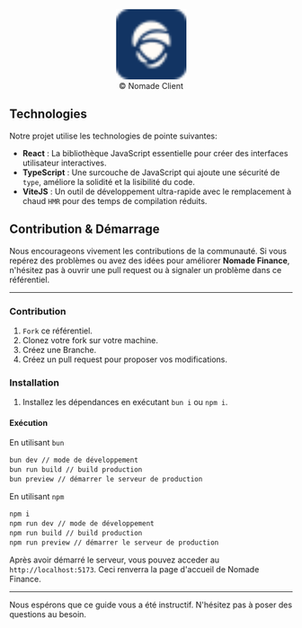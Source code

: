 <div align="center">
  <img src="./src/assets/nomade-badge.svg" width="125" height="125" alt="badge-nomade">
</div>
<legend align="center">&copy; Nomade Client</legend>

## Technologies

Notre projet utilise les technologies de pointe suivantes:

- **React** : La bibliothèque JavaScript essentielle pour créer des interfaces utilisateur interactives.
- **TypeScript** : Une surcouche de JavaScript qui ajoute une sécurité de `type`, améliore la solidité et la lisibilité du code.
- **ViteJS** : Un outil de développement ultra-rapide avec le remplacement à chaud `HMR` pour des temps de compilation réduits.

## Contribution & Démarrage

Nous encourageons vivement les contributions de la communauté. Si vous repérez des problèmes ou avez des idées pour améliorer **Nomade Finance**, n'hésitez pas à ouvrir une pull request ou à signaler un problème dans ce référentiel.

---

### Contribution

1. `Fork` ce référentiel.
2. Clonez votre fork sur votre machine.
3. Créez une Branche.
4. Créez un pull request pour proposer vos modifications.

### Installation

1. Installez les dépendances en exécutant `bun i` ou `npm i`.

#### Exécution

En utilisant `bun`

```bash
bun dev // mode de développement
bun run build // build production
bun preview // démarrer le serveur de production
```

En utilisant `npm`

```bash
npm i
npm run dev // mode de développement
npm run build // build production
npm run preview // démarrer le serveur de production
```

Après avoir démarré le serveur, vous pouvez acceder au `http://localhost:5173`.
Ceci renverra la page d'accueil de Nomade Finance.

---

Nous espérons que ce guide vous a été instructif. N'hésitez pas à poser des questions au besoin.
